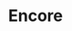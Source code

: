 ---
codehost: https://github.com/https://github.com/encoredev/encore
logohandle: encoredev
sort: encore
title: Encore
twitter: https://x.com/encoredotdev
website: https://encore.dev/
---